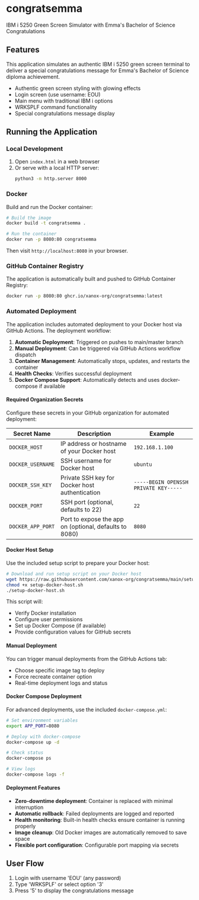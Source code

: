# congratsemma

IBM i 5250 Green Screen Simulator with Emma's Bachelor of Science Congratulations

## Features

This application simulates an authentic IBM i 5250 green screen terminal to deliver a special congratulations message for Emma's Bachelor of Science diploma achievement.

- Authentic green screen styling with glowing effects
- Login screen (use username: EOU)
- Main menu with traditional IBM i options
- WRKSPLF command functionality
- Special congratulations message display

## Running the Application

### Local Development
1. Open `index.html` in a web browser
2. Or serve with a local HTTP server:
   ```bash
   python3 -m http.server 8000
   ```

### Docker
Build and run the Docker container:
```bash
# Build the image
docker build -t congratsemma .

# Run the container
docker run -p 8080:80 congratsemma
```

Then visit `http://localhost:8080` in your browser.

### GitHub Container Registry
The application is automatically built and pushed to GitHub Container Registry:
```bash
docker run -p 8080:80 ghcr.io/xanox-org/congratsemma:latest
```

### Automated Deployment
The application includes automated deployment to your Docker host via GitHub Actions. The deployment workflow:

1. **Automatic Deployment**: Triggered on pushes to main/master branch
2. **Manual Deployment**: Can be triggered via GitHub Actions workflow dispatch
3. **Container Management**: Automatically stops, updates, and restarts the container
4. **Health Checks**: Verifies successful deployment
5. **Docker Compose Support**: Automatically detects and uses docker-compose if available

#### Required Organization Secrets
Configure these secrets in your GitHub organization for automated deployment:

| Secret Name | Description | Example |
|-------------|-------------|---------|
| `DOCKER_HOST` | IP address or hostname of your Docker host | `192.168.1.100` |
| `DOCKER_USERNAME` | SSH username for Docker host | `ubuntu` |
| `DOCKER_SSH_KEY` | Private SSH key for Docker host authentication | `-----BEGIN OPENSSH PRIVATE KEY-----` |
| `DOCKER_PORT` | SSH port (optional, defaults to 22) | `22` |
| `DOCKER_APP_PORT` | Port to expose the app on (optional, defaults to 8080) | `8080` |

#### Docker Host Setup
Use the included setup script to prepare your Docker host:

```bash
# Download and run setup script on your Docker host
wget https://raw.githubusercontent.com/xanox-org/congratsemma/main/setup-docker-host.sh
chmod +x setup-docker-host.sh
./setup-docker-host.sh
```

This script will:
- Verify Docker installation
- Configure user permissions
- Set up Docker Compose (if available)
- Provide configuration values for GitHub secrets

#### Manual Deployment
You can trigger manual deployments from the GitHub Actions tab:
- Choose specific image tag to deploy
- Force recreate container option
- Real-time deployment logs and status

#### Docker Compose Deployment
For advanced deployments, use the included `docker-compose.yml`:

```bash
# Set environment variables
export APP_PORT=8080

# Deploy with docker-compose
docker-compose up -d

# Check status
docker-compose ps

# View logs
docker-compose logs -f
```

#### Deployment Features
- **Zero-downtime deployment**: Container is replaced with minimal interruption
- **Automatic rollback**: Failed deployments are logged and reported
- **Health monitoring**: Built-in health checks ensure container is running properly
- **Image cleanup**: Old Docker images are automatically removed to save space
- **Flexible port configuration**: Configurable port mapping via secrets

## User Flow
1. Login with username 'EOU' (any password)
2. Type 'WRKSPLF' or select option '3'
3. Press '5' to display the congratulations message